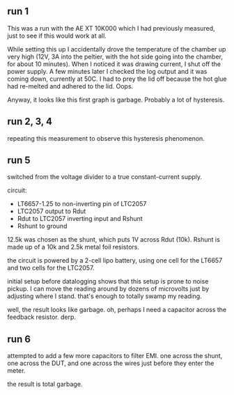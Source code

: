 ## run 1

This was a run with the AE XT 10K000 which I had previously measured, just to see if this would work at all.

While setting this up I accidentally drove the temperature of the chamber up very high (12V, 3A into the peltier, with the hot side going into the chamber, for about 10 minutes).  When I noticed it was drawing current, I shut off the power supply.  A few minutes later I checked the log output and it was coming down, currently at 50C.  I had to prey the lid off because the hot glue had re-melted and adhered to the lid.  Oops.

Anyway, it looks like this first graph is garbage.  Probably a lot of hysteresis.

## run 2, 3, 4

repeating this measurement to observe this hysteresis phenomenon.

## run 5

switched from the voltage divider to a true constant-current supply.

circuit:

- LT6657-1.25 to non-inverting pin of LTC2057
- LTC2057 output to Rdut
- Rdut to LTC2057 inverting input and Rshunt
- Rshunt to ground

12.5k was chosen as the shunt, which puts 1V across Rdut (10k).  Rshunt is made up of a 10k and 2.5k metal foil resistors.

the circuit is powered by a 2-cell lipo battery, using one cell for the LT6657 and two cells for the LTC2057.

initial setup before datalogging shows that this setup is prone to noise pickup.  I can move the reading around by dozens of microvolts just by adjusting where I stand.  that's enough to totally swamp my reading.

well, the result looks like garbage.  oh, perhaps I need a capacitor across the feedback resistor.  derp.

## run 6

attempted to add a few more capacitors to filter EMI.  one across the shunt, one across the DUT, and one across the wires just before they enter the meter.

the result is total garbage.

